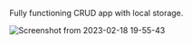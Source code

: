 Fully functioning CRUD app with local storage.

![Screenshot from 2023-02-18 19-55-43](https://user-images.githubusercontent.com/102037554/220266934-91baf4d7-363e-4957-916b-96502a7f6e40.png)
